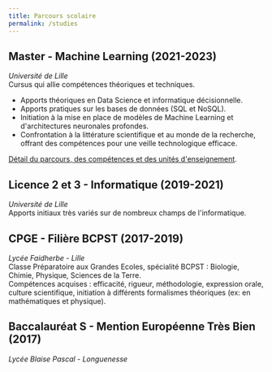 ```yaml
---
title: Parcours scolaire
permalink: /studies
---
```


## Master - Machine Learning (2021-2023)
*Université de Lille*  
Cursus qui allie compétences théoriques et techniques.  
- Apports théoriques en Data Science et informatique décisionnelle.
- Apports pratiques sur les bases de données (SQL et NoSQL).
- Initiation à la mise en place de modèles de Machine Learning et d'architectures neuronales profondes.  
- Confrontation à la littérature scientifique et au monde de la recherche, offrant des compétences pour une veille technologique efficace.  

[Détail du parcours, des compétences et des unités d'enseignement](https://www.fil.univ-lille.fr/portail/index.php?dipl=MInfo&sem=ML&ue=ACCUEIL&label=Pr%C3%A9sentation).

## Licence 2 et 3 - Informatique (2019-2021)
*Université de Lille*  
Apports initiaux très variés sur de nombreux champs de l'informatique.

## CPGE - Filière BCPST (2017-2019)
*Lycée Faidherbe - Lille*  
Classe Préparatoire aux Grandes Ecoles, spécialité BCPST : Biologie, Chimie, Physique, Sciences de la Terre.  
Compétences acquises : efficacité, rigueur, méthodologie, expression orale, culture scientifique, initiation à différents formalismes théoriques (ex: en mathématiques et physique).

## Baccalauréat S - Mention Européenne Très Bien (2017)
*Lycée Blaise Pascal - Longuenesse*  
